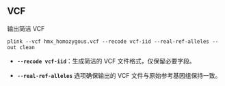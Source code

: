 ## VCF

输出简洁 VCF

```
plink --vcf hmx_homozygous.vcf --recode vcf-iid --real-ref-alleles --out clean

```

- **`--recode vcf-iid`**：生成简洁的 VCF 文件格式，仅保留必要字段。

-  **`--real-ref-alleles`** 选项确保输出的 VCF 文件与原始参考基因组保持一致。